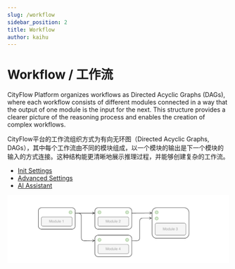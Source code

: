 ```yaml
---
slug: /workflow
sidebar_position: 2
title: Workflow
author: kaihu
---
```


# Workflow / 工作流

CityFlow Platform organizes workflows as Directed Acyclic Graphs (DAGs), where each workflow consists of different modules connected in a way that the output of one module is the input for the next. This structure provides a clearer picture of the reasoning process and enables the creation of complex workflows.

CityFlow平台的工作流组织方式为有向无环图（Directed Acyclic Graphs, DAGs），其中每个工作流由不同的模块组成，以一个模块的输出是下一个模块的输入的方式连接。这种结构能更清晰地展示推理过程，并能够创建复杂的工作流。

- [Init Settings](/workflow/init_settings)
- [Advanced Settings](/workflow/advanced_settings)
- [AI Assistant](/workflow/assistant)

![example_workflow](assets/workflow.png)